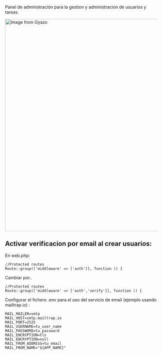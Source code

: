 Panel de administración para la gestion y administracion de usuarios y tareas. 


<img src="https://i.gyazo.com/fffc1bb053e21aff8fc51517e94243ca.png" alt="Image from Gyazo" width="700"/>


## Activar verificacion por email al crear usuarios: 

En web.php: 

````
//Protected routes
Route::group(['middleware' => ['auth']], function () {
````
Cambiar por..

````
//Protected routes
Route::group(['middleware' => ['auth','verify']], function () {
````

Configurar el fichero .env para el uso del servicio de email (ejemplo usando mailtrap.io) :

````
MAIL_MAILER=smtp
MAIL_HOST=smtp.mailtrap.io
MAIL_PORT=2525
MAIL_USERNAME=tu_user_name
MAIL_PASSWORD=tu_password
MAIL_ENCRYPTION=tls
MAIL_ENCRYPTION=null
MAIL_FROM_ADDRESS=tu_email
MAIL_FROM_NAME="${APP_NAME}"
````
